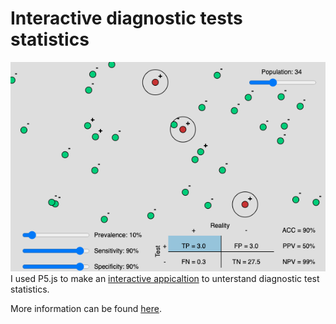 # Interactive diagnostic tests statistics

![image](screen_shot.png)
I used P5.js to make an [interactive appicaltion](https://wytamma.github.io/interactive-diagnostic-test-statistics/index.html) to unterstand diagnostic test statistics.

More information can be found [here](https://en.wikipedia.org/wiki/Sensitivity_and_specificity#Confusion_matrix).

